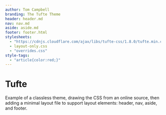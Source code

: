 ```yaml
---
author: Tom Campbell
branding: The Tufte Theme
header: header.md
nav: nav.md
aside: aside.md
footer: footer.html
stylesheets:
  - "https://cdnjs.cloudflare.com/ajax/libs/tufte-css/1.8.0/tufte.min.css"
  - layout-only.css
  - "overrides.css"
style-tags:
  - "article{color:red;}"
---
```

# Tufte

Example of a classless theme, drawing the CSS from an online source,
then adding a minimal layout file to support layout elements:
header, nav, aside, and footer.
